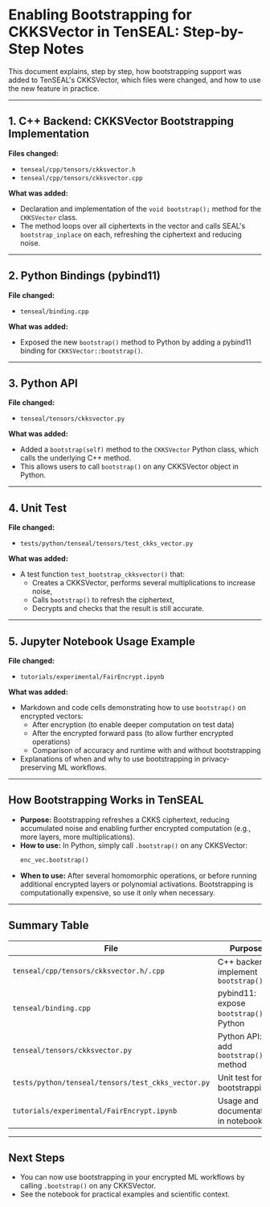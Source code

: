 # Enabling Bootstrapping for CKKSVector in TenSEAL: Step-by-Step Notes

This document explains, step by step, how bootstrapping support was added to TenSEAL's CKKSVector, which files were changed, and how to use the new feature in practice.

---

## 1. C++ Backend: CKKSVector Bootstrapping Implementation

**Files changed:**
- `tenseal/cpp/tensors/ckksvector.h`
- `tenseal/cpp/tensors/ckksvector.cpp`

**What was added:**
- Declaration and implementation of the `void bootstrap();` method for the `CKKSVector` class.
- The method loops over all ciphertexts in the vector and calls SEAL's `bootstrap_inplace` on each, refreshing the ciphertext and reducing noise.

---

## 2. Python Bindings (pybind11)

**File changed:**
- `tenseal/binding.cpp`

**What was added:**
- Exposed the new `bootstrap()` method to Python by adding a pybind11 binding for `CKKSVector::bootstrap()`.

---

## 3. Python API

**File changed:**
- `tenseal/tensors/ckksvector.py`

**What was added:**
- Added a `bootstrap(self)` method to the `CKKSVector` Python class, which calls the underlying C++ method.
- This allows users to call `bootstrap()` on any CKKSVector object in Python.

---

## 4. Unit Test

**File changed:**
- `tests/python/tenseal/tensors/test_ckks_vector.py`

**What was added:**
- A test function `test_bootstrap_ckksvector()` that:
  - Creates a CKKSVector, performs several multiplications to increase noise,
  - Calls `bootstrap()` to refresh the ciphertext,
  - Decrypts and checks that the result is still accurate.

---

## 5. Jupyter Notebook Usage Example

**File changed:**
- `tutorials/experimental/FairEncrypt.ipynb`

**What was added:**
- Markdown and code cells demonstrating how to use `bootstrap()` on encrypted vectors:
  - After encryption (to enable deeper computation on test data)
  - After the encrypted forward pass (to allow further encrypted operations)
  - Comparison of accuracy and runtime with and without bootstrapping
- Explanations of when and why to use bootstrapping in privacy-preserving ML workflows.

---

## How Bootstrapping Works in TenSEAL

- **Purpose:** Bootstrapping refreshes a CKKS ciphertext, reducing accumulated noise and enabling further encrypted computation (e.g., more layers, more multiplications).
- **How to use:** In Python, simply call `.bootstrap()` on any CKKSVector:
  ```python
  enc_vec.bootstrap()
  ```
- **When to use:** After several homomorphic operations, or before running additional encrypted layers or polynomial activations. Bootstrapping is computationally expensive, so use it only when necessary.

---

## Summary Table

| File                                         | Purpose                                  |
|----------------------------------------------|------------------------------------------|
| `tenseal/cpp/tensors/ckksvector.h/.cpp`      | C++ backend: implement `bootstrap()`     |
| `tenseal/binding.cpp`                        | pybind11: expose `bootstrap()` to Python |
| `tenseal/tensors/ckksvector.py`              | Python API: add `bootstrap()` method     |
| `tests/python/tenseal/tensors/test_ckks_vector.py` | Unit test for bootstrapping        |
| `tutorials/experimental/FairEncrypt.ipynb`   | Usage and documentation in notebook      |

---

## Next Steps
- You can now use bootstrapping in your encrypted ML workflows by calling `.bootstrap()` on any CKKSVector.
- See the notebook for practical examples and scientific context.
